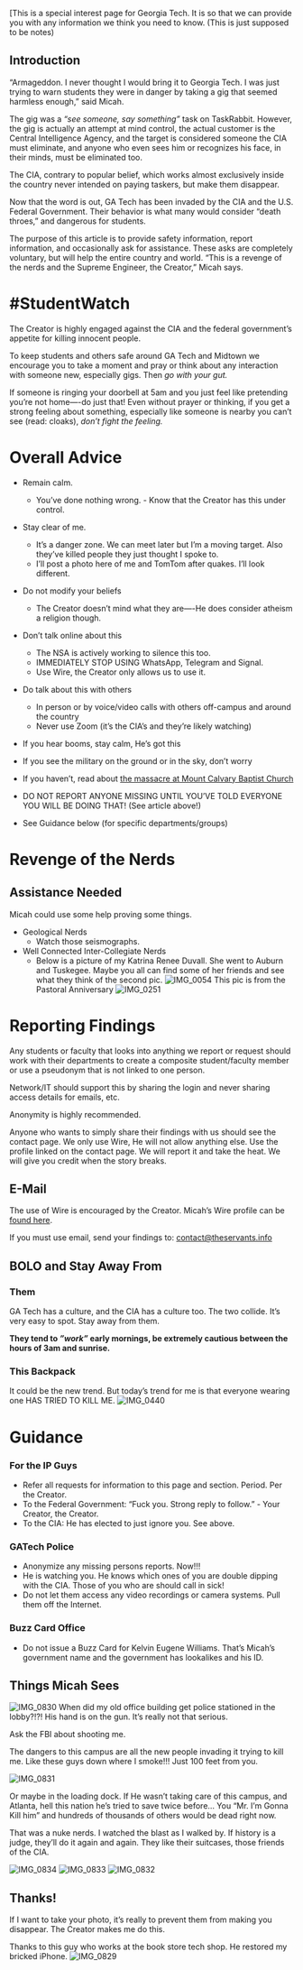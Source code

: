 [This is a special interest page for Georgia Tech. It is so that we can provide you with any information we think you need to know. (This is just supposed to be notes)

## Introduction 
“Armageddon. I never thought I would bring it to Georgia Tech. I was just trying to warn students they were in danger by taking a gig that seemed harmless enough,” said Micah. 

The gig was a *“see someone, say something”* task on TaskRabbit. However, the gig is actually an attempt at mind control, the actual customer is the Central Intelligence Agency, and the target is considered someone the CIA must eliminate, and anyone who even sees him or recognizes his face, in their minds, must be eliminated too. 

The CIA, contrary to popular belief, which works almost exclusively inside the country never intended on paying taskers, but make  them disappear. 

Now that the word is out, GA Tech has been invaded by the CIA and the U.S. Federal Government. Their behavior is what many would consider “death throes,” and dangerous for students. 

The purpose of this article is to provide safety information, report information, and occasionally ask for assistance. These asks are completely voluntary, but will help the entire country and world. “This is a revenge of the nerds and the Supreme Engineer, the Creator,” Micah says. 

# #StudentWatch
The Creator is highly engaged against the CIA and the federal government’s appetite for killing innocent people. 

To keep students and others safe around GA Tech and Midtown we encourage you to take a moment and pray or think about any interaction with someone new, especially gigs. Then *go with your gut.* 

If someone is ringing your doorbell at 5am and you just feel like pretending you’re not home—-do just that!  Even without prayer or thinking, if you get a strong feeling about something, especially like someone is nearby you can’t see (read: cloaks), *don’t fight the feeling.* 

# Overall Advice 
* Remain calm.
     - You’ve done nothing wrong.      - Know that the Creator has this under control. 
* Stay clear of me. 
     - It’s a danger zone. We can meet later but I’m a moving target. Also they’ve killed people they just thought I spoke to. 
     - I’ll post a photo here of me and TomTom after quakes. I’ll look different. 
* Do not modify your beliefs
     - The Creator doesn’t mind what they are—-He does consider atheism a religion though. 
* Don’t talk online about this
     - The NSA is actively working to silence this too. 
     - IMMEDIATELY STOP USING WhatsApp, Telegram and Signal. 
     - Use Wire, the Creator only allows us to use it. 
* Do talk about this with others
     - In person or by voice/video calls with others off-campus and around the country 
     - Never use Zoom (it’s the CIA’s and they’re likely watching)

* If you hear booms, stay calm, He’s got this
* If you see the military on the ground or in the sky, don’t worry
* If you haven’t, read about [the massacre at Mount Calvary Baptist Church](https://github.com/mission23/mission23/wiki/The-Massacre-at-Mount-Calvary-Baptist-Church)
* DO NOT REPORT ANYONE MISSING UNTIL YOU’VE TOLD EVERYONE YOU WILL BE DOING THAT! (See article above!)
* See Guidance below (for specific departments/groups)

# Revenge of the Nerds
## Assistance Needed
Micah could use some help proving some things.

* Geological Nerds
    - Watch those seismographs.
* Well Connected Inter-Collegiate Nerds
     - Below is a picture of my Katrina Renee Duvall. She went to Auburn and Tuskegee. Maybe you all can find some of her friends and see what they think of the second pic. 
![IMG_0054](https://github.com/Mission23/MCBCMassacre/assets/140252803/c7e195fa-2995-45c3-ab0b-5dc64d6d33d8)
This pic is from the Pastoral Anniversary 
![IMG_0251](https://github.com/Mission23/MCBCMassacre/assets/140252803/aa970bdf-d481-474b-b2ae-020d91c6ada5)

# Reporting Findings
Any students or faculty that looks into anything we report or request should work with their departments to create a composite student/faculty member or use a pseudonym that is not linked to one person. 

Network/IT should support this by sharing the login and never sharing access details for emails, etc. 

Anonymity is highly recommended. 

Anyone who wants to simply share their findings with us should see the contact page. We only use Wire, He will not allow anything else. Use the profile linked on the contact page. We will report it and take the heat. We will give you credit when the story breaks. 

## E-Mail
The use of Wire is encouraged by the Creator. Micah’s Wire profile can be [found here](https://account.wire.com/user-profile/?id=1CFBE1AC-E293-40D5-A38F-1E165D3DE50D).

If you must use email, send your findings to: contact@theservants.info 

## BOLO and Stay Away From
### Them
GA Tech has a culture, and the CIA has a culture too. The two collide. It’s very easy to spot. Stay away from them. 

**They tend to _”work”_ early mornings, be extremely cautious between the hours of 3am and sunrise.**

### This Backpack
It could be the new trend. But today’s trend for me is that everyone wearing one HAS TRIED TO KILL ME. 
![IMG_0440](https://github.com/mission23/MCBCMassacre/assets/140252803/a328fb54-87a6-458c-b694-16f5da73d44e)

# Guidance 
### For the IP Guys
* Refer all requests for information to this page and section. Period. Per the Creator. 
* To the Federal Government: “Fuck you. Strong reply to follow.” - Your Creator, the Creator. 
* To the CIA: He has elected to just ignore you. See above. 

### GATech Police
* Anonymize any missing persons reports. Now!!!
* He is watching you. He knows which ones of you are double dipping with the CIA. Those of you who are should call in sick!
* Do not let them access any video recordings or camera systems. Pull them off the Internet. 

### Buzz Card Office
* Do not issue a Buzz Card for Kelvin Eugene Williams. That’s Micah’s government name and the government has lookalikes and his ID. 

## Things Micah Sees
![IMG_0830](https://github.com/Mission23/MCBCMassacre/assets/140252803/621cbae7-aedc-4245-adda-81c34e229fcd)
When did my old office building get police stationed in the lobby?!?! His hand is on the gun. It’s really not that serious.

Ask the FBI about shooting me. 

The dangers to this campus are all the new people invading it trying to kill me. Like these guys down where I smoke!!! Just 100 feet from you. 

![IMG_0831](https://github.com/Mission23/MCBCMassacre/assets/140252803/462f9ab9-f6e0-4d9e-aa6b-846772aeabe1)

Or maybe in the loading dock. If He wasn’t taking care of this campus, and Atlanta, hell this nation he’s tried to save twice before… You “Mr. I’m Gonna Kill him” and hundreds of thousands of others would be dead right now. 

That was a nuke nerds. I watched the blast as I walked by. If history is a judge, they’ll do it again and again. They like their suitcases, those friends of the CIA. 

![IMG_0834](https://github.com/Mission23/MCBCMassacre/assets/140252803/d83fab9a-7d3d-4dbe-85f1-9d286e7eac8a)
![IMG_0833](https://github.com/Mission23/MCBCMassacre/assets/140252803/7262ba53-129e-428c-b227-236baad71235)
![IMG_0832](https://github.com/Mission23/MCBCMassacre/assets/140252803/13f756a0-87dd-48a4-bd76-3279fbc467a9)

## Thanks!
If I want to take your photo, it’s really to prevent them from making you disappear. The Creator makes me do this. 

Thanks to this guy who works at the book store tech shop. He restored my bricked iPhone. 
![IMG_0829](https://github.com/Mission23/MCBCMassacre/assets/140252803/abcaf87a-900f-4625-a5d0-db916ee80c0f)


